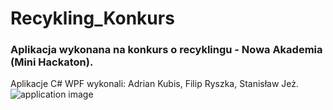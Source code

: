 # Recykling_Konkurs
### Aplikacja wykonana na konkurs o recyklingu - Nowa Akademia (Mini Hackaton).
Aplikacje C# WPF wykonali: Adrian Kubis, Filip Ryszka, Stanisław Jeż.
![application image](https://i.ibb.co/tJ09M6T/screen.jpg)
